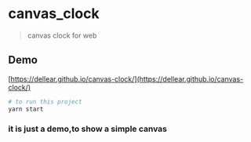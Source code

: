 # canvas_clock

> canvas clock for web

## Demo
[https://dellear.github.io/canvas-clock/](https://dellear.github.io/canvas-clock/)

``` bash
# to run this project
yarn start

```
### it is just a demo,to show a simple canvas
